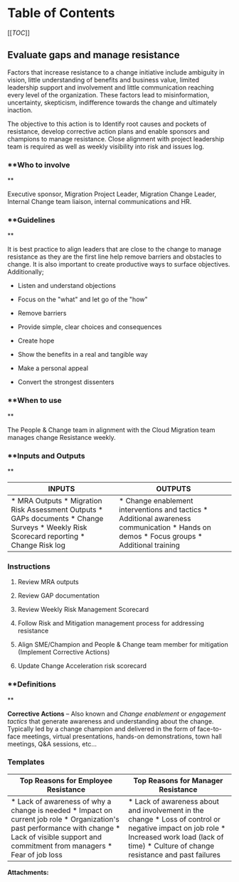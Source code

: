   

  

|    |    |    |    |
| --- | --- | --- | --- |

  

**Table of Contents**
=====================

[[_TOC_]]

**Evaluate gaps and manage resistance**
---------------------------------------

Factors that increase resistance to a change initiative include ambiguity in vision, little understanding of benefits and business value, limited leadership support and involvement and little communication reaching every level of the organization. These factors lead to misinformation, uncertainty, skepticism, indifference towards the change and ultimately inaction.

  
The objective to this action is to Identify root causes and pockets of resistance, develop corrective action plans and enable sponsors and champions to manage resistance. Close alignment with project leadership team is required as well as weekly visibility into risk and issues log.

### **Who to involve  
**

Executive sponsor, Migration Project Leader, Migration Change Leader, Internal Change team liaison, internal communications and HR.

### **Guidelines  
**

It is best practice to align leaders that are close to the change to manage resistance as they are the first line help remove barriers and obstacles to change. It is also important to create productive ways to surface objectives. Additionally;

*   Listen and understand objections
    
*   Focus on the "what" and let go of the "how"
    
*   Remove barriers
    
*   Provide simple, clear choices and consequences
    
*   Create hope
    
*   Show the benefits in a real and tangible way
    
*   Make a personal appeal
    
*   Convert the strongest dissenters
    

### **When to use  
**

The People & Change team in alignment with the Cloud Migration team manages change Resistance weekly.

### **Inputs and Outputs  
**

|   **INPUTS**   |   **OUTPUTS**   |
| --- | --- |
|   *   MRA Outputs      *   Migration Risk Assessment Outputs      *   GAPs documents      *   Change Surveys      *   Weekly Risk Scorecard reporting      *   Change Risk log        |   *   Change enablement interventions and tactics *   Additional awareness communication *   Hands on demos *   Focus groups *   Additional training   |

### **Instructions**

1.  Review MRA outputs
    
2.  Review GAP documentation
    
3.  Review Weekly Risk Management Scorecard
    
4.  Follow Risk and Mitigation management process for addressing resistance
    
5.  Align SME/Champion and People & Change team member for mitigation (Implement Corrective Actions)
    
6.  Update Change Acceleration risk scorecard
    

### **Definitions  
**

**Corrective Actions** – Also known and _Change enablement_ or _engagement tactics_ that generate awareness and understanding about the change. Typically led by a change champion and delivered in the form of face-to-face meetings, virtual presentations, hands-on demonstrations, town hall meetings, Q&A sessions, etc…

### **Templates**

| Top Reasons for Employee Resistance | Top Reasons for Manager Resistance |
| --- | --- |
|   *   Lack of awareness of why a change is needed      *   Impact on current job role      *   Organization's past performance with change      *   Lack of visible support and commitment from managers      *   Fear of job loss        |   *   Lack of awareness about and involvement in the change      *   Loss of control or negative impact on job role      *   Increased work load (lack of time)      *   Culture of change resistance and past failures        |

 **Attachments:** 

